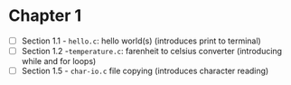 # Chapter 1

- [ ] Section 1.1 - `hello.c`: hello world(s) (introduces print to terminal)
- [ ] Section 1.2 -`temperature.c`: farenheit to celsius converter (introducing while and for loops)
- [ ] Section 1.5 - `char-io.c` file copying (introduces character reading)
